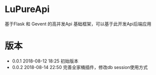 # LuPureApi
基于Flask 和 Gevent 的高并发Api 基础框架，可以基于此开发Api后端应用


# 版本
 * 0.0.1 2018-08-12  18:25  初始版本
 * 0.0.2 2018-08-14  22:50  完善全家桶插件，修改db session使用方式
